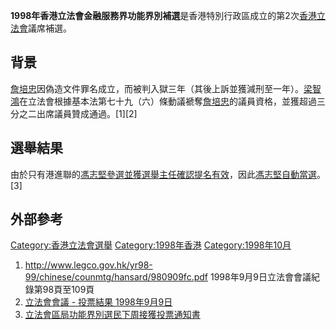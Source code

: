 **1998年香港立法會金融服務界功能界別補選**是香港特別行政區成立的第2次[香港立法會](../Page/香港立法會.md "wikilink")議席補選。

## 背景

[詹培忠](../Page/詹培忠.md "wikilink")因偽造文件罪名成立，而被判入獄三年（其後上訴並獲減刑至一年）。[梁智鴻](../Page/梁智鴻.md "wikilink")在立法會根據基本法第七十九（六）條動議褫奪[詹培忠](../Page/詹培忠.md "wikilink")的議員資格，並獲超過三分之二出席議員贊成通過。\[1\]\[2\]

## 選舉結果

由於只有港進聯的[馮志堅參選並獲選舉主任確認提名有效](https://zh.wikipedia.org/wiki/馮志堅 "wikilink")，因此[馮志堅自動當選](https://zh.wikipedia.org/wiki/馮志堅 "wikilink")。\[3\]

## 外部參考

[Category:香港立法會選舉](https://zh.wikipedia.org/wiki/Category:香港立法會選舉 "wikilink") [Category:1998年香港](https://zh.wikipedia.org/wiki/Category:1998年香港 "wikilink") [Category:1998年10月](https://zh.wikipedia.org/wiki/Category:1998年10月 "wikilink")

1.  <http://www.legco.gov.hk/yr98-99/chinese/counmtg/hansard/980909fc.pdf> 1998年9月9日立法會會議紀錄第98頁至109頁
2.  [立法會會議 - 投票結果 1998年9月9日](http://www.legco.gov.hk/yr98-99/chinese/counmtg/voting/v0909983.htm)
3.  [立法會區局功能界別選民下周接獲投票通知書](http://www.info.gov.hk/gia/general/199810/16/1016154.htm)